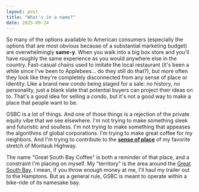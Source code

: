 ```yaml
---
layout: post
title: "What's in a name?"
date: 2025-09-24
---
```


So many of the options available to American consumers (especially the options that are most obvious 
because of a substantial marketing budget) are overwhelmingly **same-y**. When you walk into a big box 
store and you'll have roughly the same experience as you would anywhere else in the country. Fast-casual
chains used to imitate the local restaurant (it's been a while since I've been to Applebees... do they
still do that?), but more often they look like they're completely disconnected from any sense of place
or identity. Like a brand new condo being staged for a sale: no history, no personality, just a blank 
slate that potential buyers can project their ideas on to. That's a good idea for selling a condo, but
it's not a good way to make a place that people want to be.

GSBC is a lot of things. And one of those things is a rejection of the private equity vibe that we see
elsewhere. I'm not trying to make something sleek and futuristic and soulless. I'm not trying to make
something that appeases the algorithms of global corporations. I'm trying to make great coffee for my
neighbors. And I'm trying to contribute to the [**sense of place**](https://en.wikipedia.org/wiki/Sense_of_place)
of my favorite stretch of Montauk Highway.

The name "Great South Bay Coffee" is both a reminder of that place, and a constraint I'm placing on myself.
My "territory" is the area around the [Great South Bay](https://en.wikipedia.org/wiki/Great_South_Bay). 
I mean, if you throw enough money at me, I'll haul my trailer out to the Hamptons. But as a general rule,
GSBC is meant to operate within a bike-ride of its namesake bay.
